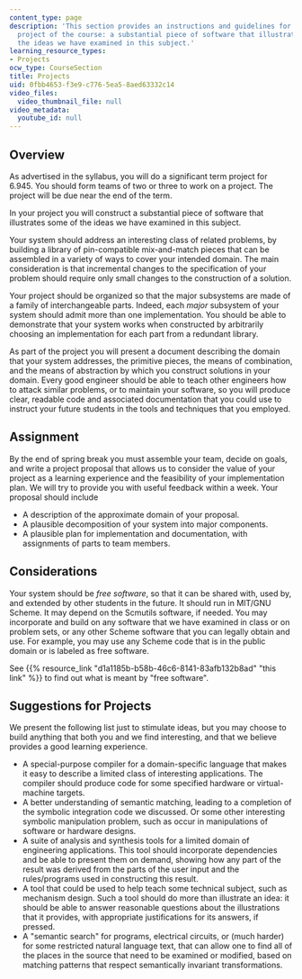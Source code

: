 ```yaml
---
content_type: page
description: 'This section provides an instructions and guidelines for the team term
  project of the course: a substantial piece of software that illustrates some of
  the ideas we have examined in this subject.'
learning_resource_types:
- Projects
ocw_type: CourseSection
title: Projects
uid: 0fbb4653-f3e9-c776-5ea5-8aed63332c14
video_files:
  video_thumbnail_file: null
video_metadata:
  youtube_id: null
---
```


Overview
--------

As advertised in the syllabus, you will do a significant term project for 6.945. You should form teams of two or three to work on a project. The project will be due near the end of the term.

In your project you will construct a substantial piece of software that illustrates some of the ideas we have examined in this subject.

Your system should address an interesting class of related problems, by building a library of pin-compatible mix-and-match pieces that can be assembled in a variety of ways to cover your intended domain. The main consideration is that incremental changes to the specification of your problem should require only small changes to the construction of a solution.

Your project should be organized so that the major subsystems are made of a family of interchangeable parts. Indeed, each _major_ subsystem of your system should admit more than one implementation. You should be able to demonstrate that your system works when constructed by arbitrarily choosing an implementation for each part from a redundant library.

As part of the project you will present a document describing the domain that your system addresses, the primitive pieces, the means of combination, and the means of abstraction by which you construct solutions in your domain. Every good engineer should be able to teach other engineers how to attack similar problems, or to maintain your software, so you will produce clear, readable code and associated documentation that you could use to instruct your future students in the tools and techniques that you employed.

Assignment
----------

By the end of spring break you must assemble your team, decide on goals, and write a project proposal that allows us to consider the value of your project as a learning experience and the feasibility of your implementation plan. We will try to provide you with useful feedback within a week. Your proposal should include

*   A description of the approximate domain of your proposal.
*   A plausible decomposition of your system into major components.
*   A plausible plan for implementation and documentation, with assignments of parts to team members.

Considerations
--------------

Your system should be _free software_, so that it can be shared with, used by, and extended by other students in the future. It should run in MIT/GNU Scheme. It may depend on the Scmutils software, if needed. You may incorporate and build on any software that we have examined in class or on problem sets, or any other Scheme software that you can legally obtain and use. For example, you may use any Scheme code that is in the public domain or is labeled as free software.

See {{% resource_link "d1a1185b-b58b-46c6-8141-83afb132b8ad" "this link" %}} to find out what is meant by "free software".

Suggestions for Projects
------------------------

We present the following list just to stimulate ideas, but you may choose to build anything that both you and we find interesting, and that we believe provides a good learning experience.

*   A special-purpose compiler for a domain-specific language that makes it easy to describe a limited class of interesting applications. The compiler should produce code for some specified hardware or virtual-machine targets.
*   A better understanding of semantic matching, leading to a completion of the symbolic integration code we discussed. Or some other interesting symbolic manipulation problem, such as occur in manipulations of software or hardware designs.
*   A suite of analysis and synthesis tools for a limited domain of engineering applications. This tool should incorporate dependencies and be able to present them on demand, showing how any part of the result was derived from the parts of the user input and the rules/programs used in constructing this result.
*   A tool that could be used to help teach some technical subject, such as mechanism design. Such a tool should do more than illustrate an idea: it should be able to answer reasonable questions about the illustrations that it provides, with appropriate justifications for its answers, if pressed.
*   A "semantic search" for programs, electrical circuits, or (much harder) for some restricted natural language text, that can allow one to find all of the places in the source that need to be examined or modified, based on matching patterns that respect semantically invariant transformations.